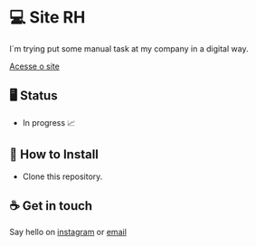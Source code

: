 # 💻 Site RH

I´m trying put some manual task at my company in a digital way.

[Acesse o site](https://ptrickcesar.github.io/siterh/)


## 🖥️ Status

- In progress :chart_with_upwards_trend:


## :floppy_disk: How to Install

- Clone this repository.


## :coffee: Get in touch
Say hello on [instagram](https://instagram/ptrickcesar) or [email](mailto:patrick@techplatform.digital)
